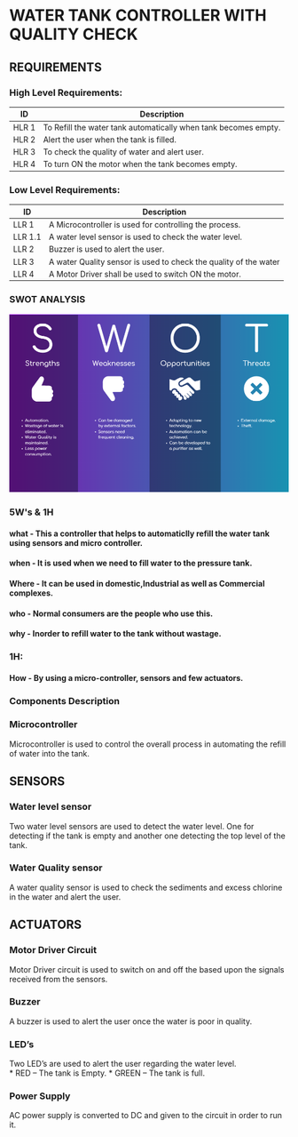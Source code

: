 # WATER TANK CONTROLLER WITH QUALITY CHECK
## REQUIREMENTS

### High Level Requirements:

ID     | Description
-------| -----------------------------------------
HLR 1  |To Refill the water tank automatically when tank becomes empty.
HLR 2  |Alert the user when the tank is filled.
HLR 3  |To check the quality of water and alert user.
HLR 4  |To turn ON the motor when the tank becomes empty.

###  Low Level Requirements:


ID     | Description
-------| -----------------------------------------
LLR 1  |A Microcontroller is used for controlling the process.
LLR 1.1  |A water level sensor is used to check the water level.
LLR 2  |Buzzer is used to alert the user.
LLR 3  |A water Quality sensor is used to check the quality of the water
LLR 4  |A Motor Driver shall be used to switch ON the motor.

### SWOT ANALYSIS
![](/Project/6_ImagesAndVideos/S.W.O.T.png) 

###  5W's & 1H

#### what - This a controller that helps to automaticlly refill the water tank using sensors and micro controller.

#### when - It is used when we need to fill water to the pressure tank.

#### Where - It can be used in domestic,Industrial as well as Commercial complexes.

#### who - Normal consumers are the people who use this.

#### why - Inorder to refill water to the tank without wastage.

### 1H:

#### How - By using a micro-controller, sensors and few actuators.

###   Components Description
### Microcontroller
   Microcontroller is used to control the overall process in automating the refill of water into the tank.

## SENSORS
### Water level sensor
 Two water level sensors are used to detect the water level. One for detecting if the tank is empty and another one detecting the top level of the tank.

### Water Quality sensor
 A water quality sensor is used to check the sediments and excess chlorine in the water and alert the user.

## ACTUATORS
### Motor Driver Circuit
   Motor Driver circuit is used to switch on and off the based upon the signals received from the sensors.

### Buzzer
  A buzzer is used to alert the user once the water is poor in quality.

### LED’s
 Two LED’s are used to alert the user regarding the water level.  
            * RED – The tank is Empty.
            * GREEN – The tank is full.  

### Power Supply
   AC power supply is converted to DC and  given to the circuit in order to run it.
